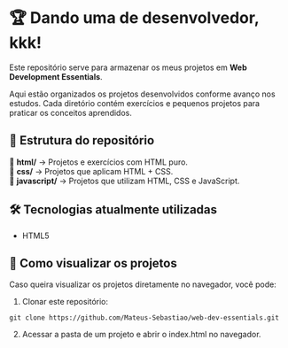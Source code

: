 # 🏆 Dando uma de desenvolvedor, kkk!

Este repositório serve para armazenar os meus projetos em **Web Development Essentials**.

Aqui estão organizados os projetos desenvolvidos conforme avanço nos estudos. Cada diretório contém exercícios e pequenos projetos para praticar os conceitos aprendidos.

## 📁 Estrutura do repositório  
📂 **html/** → Projetos e exercícios com HTML puro.  
📂 **css/** → Projetos que aplicam HTML + CSS.  
📂 **javascript/** → Projetos que utilizam HTML, CSS e JavaScript.

## 🛠️ Tecnologias atualmente utilizadas  
- HTML5

## 🚀 Como visualizar os projetos  
Caso queira visualizar os projetos diretamente no navegador, você pode:  

1. Clonar este repositório:  
```
git clone https://github.com/Mateus-Sebastiao/web-dev-essentials.git
```

2. Acessar a pasta de um projeto e abrir o index.html no navegador.